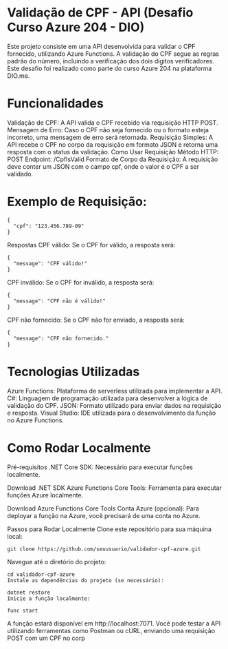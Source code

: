 
# Validação de CPF - API (Desafio Curso Azure 204 - DIO)
Este projeto consiste em uma API desenvolvida para validar o CPF fornecido, utilizando Azure Functions. A validação do CPF segue as regras padrão do número, incluindo a verificação dos dois dígitos verificadores. Este desafio foi realizado como parte do curso Azure 204 na plataforma DIO.me.

# Funcionalidades
Validação de CPF: A API valida o CPF recebido via requisição HTTP POST.
Mensagem de Erro: Caso o CPF não seja fornecido ou o formato esteja incorreto, uma mensagem de erro será retornada.
Requisição Simples: A API recebe o CPF no corpo da requisição em formato JSON e retorna uma resposta com o status da validação.
Como Usar
Requisição
Método HTTP: POST
Endpoint: /CpfIsValid
Formato de Corpo da Requisição:
A requisição deve conter um JSON com o campo cpf, onde o valor é o CPF a ser validado.

# Exemplo de Requisição:
``` 
{
  "cpf": "123.456.789-09"
}
```

Respostas
CPF válido: Se o CPF for válido, a resposta será:

```
{
  "message": "CPF válido!"
}
```

CPF inválido: Se o CPF for inválido, a resposta será:

```
{
  "message": "CPF não é válido!"
}
```

CPF não fornecido: Se o CPF não for enviado, a resposta será:

```
{
  "message": "CPF não fornecido."
}
```

# Tecnologias Utilizadas
Azure Functions: Plataforma de serverless utilizada para implementar a API.
C#: Linguagem de programação utilizada para desenvolver a lógica de validação do CPF.
JSON: Formato utilizado para enviar dados na requisição e resposta.
Visual Studio: IDE utilizada para o desenvolvimento da função no Azure Functions.

# Como Rodar Localmente
Pré-requisitos
.NET Core SDK: Necessário para executar funções localmente.

Download .NET SDK
Azure Functions Core Tools: Ferramenta para executar funções Azure localmente.

Download Azure Functions Core Tools
Conta Azure (opcional): Para deployar a função na Azure, você precisará de uma conta no Azure.

Passos para Rodar Localmente
Clone este repositório para sua máquina local:

```
git clone https://github.com/seuusuario/validador-cpf-azure.git
```

Navegue até o diretório do projeto:

```
cd validador-cpf-azure
Instale as dependências do projeto (se necessário):
```

```
dotnet restore
Inicie a função localmente:
```

```
func start
```
A função estará disponível em http://localhost:7071. Você pode testar a API utilizando ferramentas como Postman ou cURL, enviando uma requisição POST com um CPF no corp
